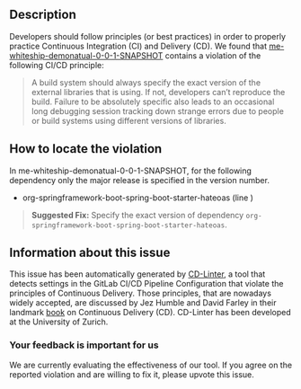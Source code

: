 
## Description
Developers should follow principles (or best practices) in order to properly practice Continuous Integration (CI) and Delivery (CD).
We found that [me-whiteship-demonatual-0-0-1-SNAPSHOT](https://gitlab.com/whiteship/demonatual/blob/master/.gitlab-ci.yml) contains a violation of the following CI/CD principle:

> A build system should always specify the exact version of the external libraries that is using.
If not, developers can’t reproduce the build. Failure to be absolutely specific also leads to an occasional long debugging session tracking down strange errors due to people or build systems using different versions of libraries.

## How to locate the violation

In me-whiteship-demonatual-0-0-1-SNAPSHOT, for the following dependency only the major release is specified in the version number.

* org-springframework-boot-spring-boot-starter-hateoas (line )

> **Suggested Fix:** Specify the exact version of dependency `org-springframework-boot-spring-boot-starter-hateoas`.

## Information about this issue

This issue has been automatically generated by [CD-Linter](https://gitlab.com/Jancso/configuration-analytics), a tool that detects settings in the GitLab CI/CD Pipeline Configuration that violate the principles of Continuous Delivery. Those principles, that are nowadays widely accepted, are discussed by Jez Humble and David Farley in their landmark [book](https://www.oreilly.com/library/view/continuous-delivery-reliable/9780321670250/) on Continuous Delivery (CD). CD-Linter has been developed at the University of Zurich.

### Your feedback is important for us
We are currently evaluating the effectiveness of our tool. If you agree on the reported violation and are willing to fix it, please upvote this issue.